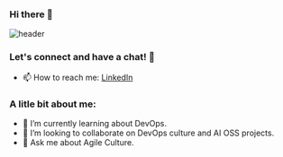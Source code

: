 ### Hi there 👋

<!--
**vinnymza/vinnymza** is a ✨ _special_ ✨ repository because its `README.md` (this file) appears on your GitHub profile.

Here are some ideas to get you started:

- 🔭 I’m currently working on ...
- 🌱 I’m currently learning ...
- 👯 I’m looking to collaborate on ...
- 🤔 I’m looking for help with ...
- 💬 Ask me about ...
- 📫 How to reach me: ...
- 😄 Pronouns: ...
- ⚡ Fun fact: ...
-->

![header](https://capsule-render.vercel.app/api?type=transparent&height=300&color=gradient&text=Vinny&reversal=false&textBg=false)
### Let's connect and have a chat! 🌟
- 📫 How to reach me: [LinkedIn](https://www.linkedin.com/in/vinnymza/)
### A litle bit about me:
- 🌱 I’m currently learning about DevOps.
- 👯 I’m looking to collaborate on DevOps culture and AI OSS projects.
- 💬 Ask me about Agile Culture.
